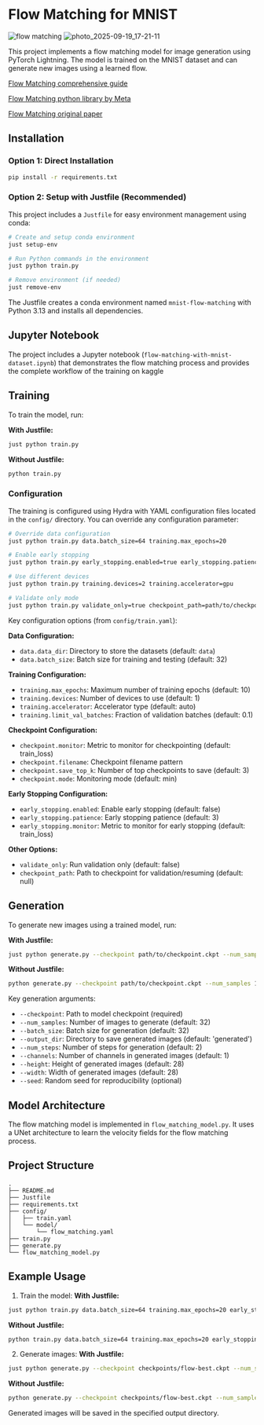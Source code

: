 # Flow Matching for MNIST
![flow matching](https://github.com/user-attachments/assets/78d56f06-29e7-461c-9f9d-0d024549f853)
![photo_2025-09-19_17-21-11](https://github.com/user-attachments/assets/28dbab1e-33d3-439b-bc0e-0b0f14c1d6bd)


This project implements a flow matching model for image generation using PyTorch Lightning. The model is trained on the MNIST dataset and can generate new images using a learned flow.

[Flow Matching comprehensive guide](https://arxiv.org/abs/2412.06264)

[Flow Matching python library by Meta](https://github.com/facebookresearch/flow_matching)

[Flow Matching original paper](https://arxiv.org/abs/2210.02747)

## Installation

### Option 1: Direct Installation
```bash
pip install -r requirements.txt
```

### Option 2: Setup with Justfile (Recommended)
This project includes a `Justfile` for easy environment management using conda:

```bash
# Create and setup conda environment
just setup-env

# Run Python commands in the environment
just python train.py

# Remove environment (if needed)
just remove-env
```

The Justfile creates a conda environment named `mnist-flow-matching` with Python 3.13 and installs all dependencies.

## Jupyter Notebook

The project includes a Jupyter notebook (`flow-matching-with-mnist-dataset.ipynb`) that demonstrates the flow matching process and provides the complete workflow of the training on kaggle

## Training

To train the model, run:

**With Justfile:**
```bash
just python train.py
```

**Without Justfile:**
```bash
python train.py
```

### Configuration

The training is configured using Hydra with YAML configuration files located in the `config/` directory. You can override any configuration parameter:

```bash
# Override data configuration
just python train.py data.batch_size=64 training.max_epochs=20

# Enable early stopping
just python train.py early_stopping.enabled=true early_stopping.patience=5

# Use different devices
just python train.py training.devices=2 training.accelerator=gpu

# Validate only mode
just python train.py validate_only=true checkpoint_path=path/to/checkpoint.ckpt
```

Key configuration options (from `config/train.yaml`):

**Data Configuration:**
- `data.data_dir`: Directory to store the datasets (default: `data`)
- `data.batch_size`: Batch size for training and testing (default: 32)

**Training Configuration:**
- `training.max_epochs`: Maximum number of training epochs (default: 10)
- `training.devices`: Number of devices to use (default: 1)
- `training.accelerator`: Accelerator type (default: auto)
- `training.limit_val_batches`: Fraction of validation batches (default: 0.1)

**Checkpoint Configuration:**
- `checkpoint.monitor`: Metric to monitor for checkpointing (default: train_loss)
- `checkpoint.filename`: Checkpoint filename pattern
- `checkpoint.save_top_k`: Number of top checkpoints to save (default: 3)
- `checkpoint.mode`: Monitoring mode (default: min)

**Early Stopping Configuration:**
- `early_stopping.enabled`: Enable early stopping (default: false)
- `early_stopping.patience`: Early stopping patience (default: 3)
- `early_stopping.monitor`: Metric to monitor for early stopping (default: train_loss)

**Other Options:**
- `validate_only`: Run validation only (default: false)
- `checkpoint_path`: Path to checkpoint for validation/resuming (default: null)

## Generation
To generate new images using a trained model, run:

**With Justfile:**
```bash
just python generate.py --checkpoint path/to/checkpoint.ckpt --num_samples 16
```

**Without Justfile:**
```bash
python generate.py --checkpoint path/to/checkpoint.ckpt --num_samples 16
```

Key generation arguments:
- `--checkpoint`: Path to model checkpoint (required)
- `--num_samples`: Number of images to generate (default: 32)
- `--batch_size`: Batch size for generation (default: 32)
- `--output_dir`: Directory to save generated images (default: 'generated')
- `--num_steps`: Number of steps for generation (default: 2)
- `--channels`: Number of channels in generated images (default: 1)
- `--height`: Height of generated images (default: 28)
- `--width`: Width of generated images (default: 28)
- `--seed`: Random seed for reproducibility (optional)

## Model Architecture

The flow matching model is implemented in `flow_matching_model.py`. It uses a UNet architecture to learn the velocity fields for the flow matching process.

## Project Structure

```
.
├── README.md
├── Justfile
├── requirements.txt
├── config/
│   ├── train.yaml
│   └── model/
│       └── flow_matching.yaml
├── train.py
├── generate.py
└── flow_matching_model.py
```

## Example Usage

1. Train the model:
**With Justfile:**
```bash
just python train.py data.batch_size=64 training.max_epochs=20 early_stopping.enabled=true
```

**Without Justfile:**
```bash
python train.py data.batch_size=64 training.max_epochs=20 early_stopping.enabled=true
```

2. Generate images:
**With Justfile:**
```bash
just python generate.py --checkpoint checkpoints/flow-best.ckpt --num_samples 100 --num_steps 4
```

**Without Justfile:**
```bash
python generate.py --checkpoint checkpoints/flow-best.ckpt --num_samples 100 --num_steps 4
```

Generated images will be saved in the specified output directory.
